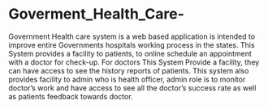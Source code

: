 # Goverment_Health_Care-
Government Health care system is a web based application is intended to improve entire Governments hospitals working process in the states.
This System provides a facility to patients, to online schedule an appointment with a doctor for check-up. For doctors This System Provide a facility,
they can have access to see the history reports of patients. This system also provides facility to admin who is health officer, 
admin role is to monitor doctor’s work and have access to see all the doctor’s success rate as well as patients feedback towards doctor.

